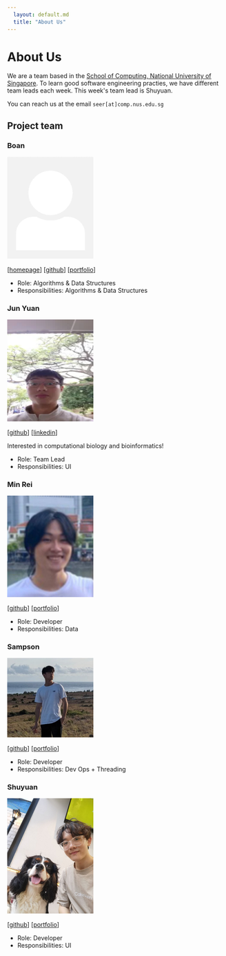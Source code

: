 ```yaml
---
  layout: default.md
  title: "About Us"
---
```


# About Us

We are a team based in the [School of Computing, National University of Singapore](http://www.comp.nus.edu.sg). To learn good software engineering practies, we have different team leads each week. This week's team lead is Shuyuan.

You can reach us at the email `seer[at]comp.nus.edu.sg`

## Project team

### Boan

<img src="images/johndoe.png" width="200px">

[[homepage](http://www.comp.nus.edu.sg/~damithch)]
[[github](https://github.com/johndoe)]
[[portfolio](team/johndoe.md)]

* Role: Algorithms & Data Structures
* Responsibilities: Algorithms & Data Structures

### Jun Yuan

<img src="images/chengjunyuan.png" width="200px">

[[github](https://github.com/chengjunyuan)] [[linkedin](https://www.linkedin.com/in/jun-yuan-cheng-2867931a9/)]

Interested in computational biology and bioinformatics!

* Role: Team Lead
* Responsibilities: UI

### Min Rei

<img src="images/minreiseah.png" width="200px">

[[github](http://github.com/minreiseah)] [[portfolio](team/minrei.md)]

* Role: Developer
* Responsibilities: Data

### Sampson

<img src="images/sampsonye1999.png" width="200px">

[[github](http://github.com/SampsonYe1999)]
[[portfolio](team/sampsonye.md)]

* Role: Developer
* Responsibilities: Dev Ops + Threading

### Shuyuan

<img src="images/legionlegion.png" width="200px">

[[github](http://github.com/legionlegion)]
[[portfolio](team/legionlegion.md)]

* Role: Developer
* Responsibilities: UI
